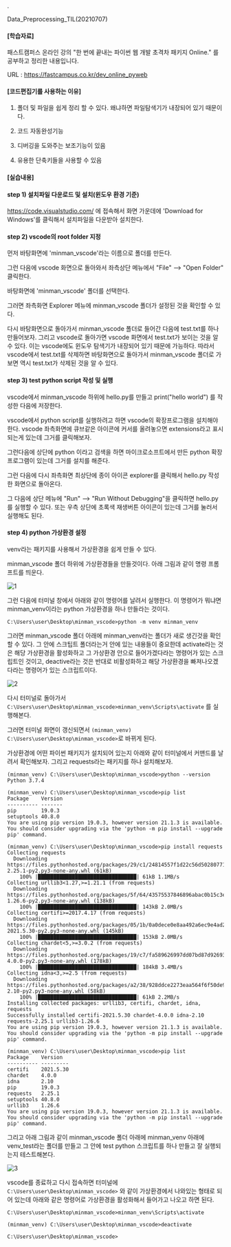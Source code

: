 .

Data_Preprocessing_TIL(20210707)

#### [학습자료]

패스트캠퍼스 온라인 강의 "한 번에 끝내는 파이썬 웹 개발 초격차 패키지 Online." 를 공부하고 정리한 내용입니다.

URL : https://fastcampus.co.kr/dev_online_pyweb

#### [코드편집기를 사용하는 이유]

1) 폴더 및 파일을 쉽게 정리 할 수 있다. 왜냐하면 파일탐색기가 내장되어 있기 때문이다.

2) 코드 자동완성기능

3) 디버깅을 도와주는 보조기능이 있음

4) 유용한 단축키들을 사용할 수 있음

#### [실습내용]

#### step 1) 설치파일 다운로드 및 설치(윈도우 환경 기준)

https://code.visualstudio.com/ 에 접속해서 화면 가운데에 'Download for Windows'를 클릭해서 설치파일을 다운받아 설치한다.

#### step 2) vscode의 root folder 지정

먼저 바탕화면에 'minman_vscode'라는 이름으로 폴더를 만든다.

그런 다음에 vscode 화면으로 돌아와서 좌측상단 메뉴에서 "File" --> "Open Folder" 클릭한다.

바탕화면에 'minman_vscode' 폴더를 선택한다.

그러면 좌측화면 Explorer 메뉴에 minman_vscode 폴더가 설정된 것을 확인할 수 있다.

다시 바탕화면으로 돌아가서 minman_vscode 폴더로 들어간 다음에 test.txt를 하나 만들어보자. 그리고 vscode로 돌아가면 vscode 화면에서 test.txt가 보이는 것을 알 수 있다. 이는 vscode에도 윈도우 탐색기가 내장되어 있기 때문에 가능하다. 따라서 vscode에서 test.txt를 삭제하면 바탕화면으로 돌아가서 minman_vscode 폴더로 가보면 역시 test.txt가 삭제된 것을 알 수 있다.

#### step 3) test python script 작성 및 실행

vscode에서 minman_vscode 하위에 hello.py를 만들고 print("hello world") 를 작성한 다음에 저장한다.

vscode에서 python script를 실행하려고 하면 vscode의 확장프로그램을 설치해야 한다. vscode 좌측화면에 큐브같은 아이콘에 커서를 올려놓으면 extensions라고 표시되는게 있는데 그거를 클릭해보자.

그런다음에 상단에 python 이라고 검색을 하면 마이크로소프트에서 만든 python 확장프로그램이 있는데 그거를 설치를 해준다.

그런 다음에 다시 좌측화면 최상단에 종이 아이콘 explorer를 클릭해서 hello.py 작성한 화면으로 돌아온다.

그 다음에 상단 메뉴에 "Run" --> "Run Without Debugging"을 클릭하면 hello.py를 실행할 수 있다. 또는 우측 상단에 초록색 재생버튼 아이콘이 있는데 그거를 눌러서 실행해도 된다.

#### step 4) python 가상환경 설정

venv라는 패키지를 사용해서 가상환경을 쉽게 만들 수 있다.

minman_vscode 폴더 하위에 가상환경들을 만들것이다. 아래 그림과 같이 명령 프롬프트를 띄운다.

![1](https://user-images.githubusercontent.com/41605276/124765550-09952580-df71-11eb-9e9a-60ce118e7524.png)

그런 다음에 터미널 창에서 아래와 같이 명령어를 날려서 실행한다. 이 명령어가 뭐냐면 minman_venv이라는 python 가상환경을 하나 만들라는 것이다.

`C:\Users\user\Desktop\minman_vscode>python -m venv minman_venv`

그러면 minman_vscode 폴더 아래에 minman_venv라는 폴더가 새로 생긴것을 확인할 수 있다. 그 안에 스크팁트 폴더라는거 안에 있는 내용들이 중요한데 activate라는 것은 해당 가상환경을 활성화하고 그 가상환경 안으로 들어가겠다라는 명령어가 있는 스크립트인 것이고, deactive라는 것은 반대로 비활성화하고 해당 가상환경을 빠져나오겠다라는 명령어가 있는 스크립트이다.

![2](https://user-images.githubusercontent.com/41605276/124766077-8cb67b80-df71-11eb-93e8-815dd68efda3.PNG)

다시 터미널로 돌아가서 `C:\Users\user\Desktop\minman_vscode>minman_venv\Scripts\activate` 를 실행해본다.

그러면 터미널 화면이 갱신되면서 `(minman_venv) C:\Users\user\Desktop\minman_vscode>`로 바뀌게 된다.

가상환경에 어떤 파이썬 패키지가 설치되어 있는지 아래와 같이 터미널에서 커맨드를 날려서 확인해보자. 그리고 requests라는 패키지를 하나 설치해보자.


```console
(minman_venv) C:\Users\user\Desktop\minman_vscode>python --version
Python 3.7.4

(minman_venv) C:\Users\user\Desktop\minman_vscode>pip list
Package    Version
---------- -------
pip        19.0.3 
setuptools 40.8.0 
You are using pip version 19.0.3, however version 21.1.3 is available.
You should consider upgrading via the 'python -m pip install --upgrade pip' command.

(minman_venv) C:\Users\user\Desktop\minman_vscode>pip install requests
Collecting requests
  Downloading https://files.pythonhosted.org/packages/29/c1/24814557f1d22c56d50280771a17307e6bf87b70727d975fd6b2ce6b014a/requests-2.25.1-py2.py3-none-any.whl (61kB)
    100% |████████████████████████████████| 61kB 1.1MB/s
Collecting urllib3<1.27,>=1.21.1 (from requests)
  Downloading https://files.pythonhosted.org/packages/5f/64/43575537846896abac0b15c3e5ac678d787a4021e906703f1766bfb8ea11/urllib3-1.26.6-py2.py3-none-any.whl (138kB)
    100% |████████████████████████████████| 143kB 2.0MB/s
Collecting certifi>=2017.4.17 (from requests)
  Downloading https://files.pythonhosted.org/packages/05/1b/0a0dece0e8aa492a6ec9e4ad2fe366b511558cdc73fd3abc82ba7348e875/certifi-2021.5.30-py2.py3-none-any.whl (145kB)
    100% |████████████████████████████████| 153kB 2.0MB/s
Collecting chardet<5,>=3.0.2 (from requests)
  Downloading https://files.pythonhosted.org/packages/19/c7/fa589626997dd07bd87d9269342ccb74b1720384a4d739a1872bd84fbe68/chardet-4.0.0-py2.py3-none-any.whl (178kB)
    100% |████████████████████████████████| 184kB 3.4MB/s
Collecting idna<3,>=2.5 (from requests)
  Downloading https://files.pythonhosted.org/packages/a2/38/928ddce2273eaa564f6f50de919327bf3a00f091b5baba8dfa9460f3a8a8/idna-2.10-py2.py3-none-any.whl (58kB)
    100% |████████████████████████████████| 61kB 2.2MB/s
Installing collected packages: urllib3, certifi, chardet, idna, requests
Successfully installed certifi-2021.5.30 chardet-4.0.0 idna-2.10 requests-2.25.1 urllib3-1.26.6
You are using pip version 19.0.3, however version 21.1.3 is available.
You should consider upgrading via the 'python -m pip install --upgrade pip' command.

(minman_venv) C:\Users\user\Desktop\minman_vscode>pip list
Package    Version  
---------- ---------
certifi    2021.5.30
chardet    4.0.0
idna       2.10
pip        19.0.3
requests   2.25.1
setuptools 40.8.0
urllib3    1.26.6
You are using pip version 19.0.3, however version 21.1.3 is available.
You should consider upgrading via the 'python -m pip install --upgrade pip' command.
```

그리고 아래 그림과 같이 minman_vscode 폴더 아래에 minman_venv 아래에 venv_test라는 폴더를 만들고 그 안에 test python 스크립트를 하나 만들고 잘 실행되는지 테스트해본다. 

![3](https://user-images.githubusercontent.com/41605276/124768615-c7b9ae80-df73-11eb-9d85-cc43467a5d43.PNG)

vscode를 종료하고 다시 접속하면 터미널에 `C:\Users\user\Desktop\minman_vscode>` 와 같이 가상환경에서 나와있는 형태로 되어 있는데 아래와 같은 명령어로 가상환경을 활성화해서 들어가고 나오고 하면 된다.


```console
C:\Users\user\Desktop\minman_vscode>minman_venv\Scripts\activate

(minman_venv) C:\Users\user\Desktop\minman_vscode>deactivate
    
C:\Users\user\Desktop\minman_vscode>
```
